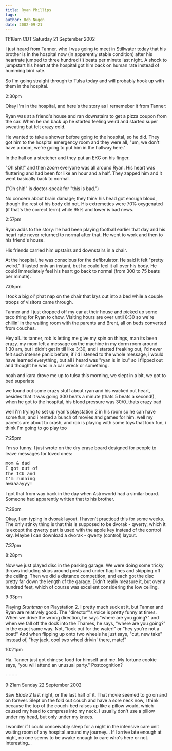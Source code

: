 ```yaml
---
title: Ryan Phillips
tags: 
author: Rob Nugen
date: 2002-09-21
---
```


<p class=date>11:18am CDT Saturday 21 September 2002</p>

<p>I just heard from Tanner, who I was going to meet in Stillwater
today that his brother is in the hospital now (in apparently stable
condition) after his heartrate jumped to three hundred (!) beats per
minute last night.  A shock to jumpstart his heart at the hospital got
him back on human rate instead of humming bird rate.</p>

<p>So I'm going straight through to Tulsa today and will probably hook
up with them in the hospital.</p>

<p class=date>2:30pm</p>

<p>Okay I'm in the hospital, and here's the story as I rememeber it
from Tanner:</p>

<p>Ryan was at a friend's house and ran downstairs to get a pizza
coupon from the car.  When he ran back up he started feeling weird and
started super sweating but felt crazy cold.</p>

<p>He wanted to take a shower before going to the hospital, so he did.
They got him to the hospital emergency room and they were all, "um, we
don't have a room, we're going to put him in the hallway here."</p>

<p>In the hall on a stretcher and they put an EKG on his finger.</p>

<p>"Oh shit!" and then <em>zoom</em> everyone was all around Ryan.
His heart was fluttering and had been for like an hour and a half.
They zapped him and it went basically back to normal.</p>

<p>("Oh shit!" is doctor-speak for "this is bad.")</p>

<p>No concern about brain damage; they think his head got enough
blood, though the rest of his body did not.  His extremeties were 70%
oxygenated (if that's the correct term) while 95% and lower is bad
news.</p>

<p class=date>2:57pm</p>

<p>Ryan adds to the story:  he had been playing football earlier that
day and his heart rate never returned to normal after that.  He went
to work and then to his friend's house.</p>

<p>His friends carried him upstairs and downstairs in a chair.</p>

<p>At the hospital, he was conscious for the defibrulator.  He said it
felt "pretty weird."  It lasted only an instant, but he could feel it
all over his body.  He could immediately feel his heart go back to
normal (from 300 to 75 beats per minute).</p>

<p class=date>7:05pm</p>

<p>I took a big ol' phat nap on the chair that lays out into a bed
while a couple troops of visitors came through.</p>

<p>Tanner and I just dropped off my car at their house and picked up
some taco thing for Ryan to chow.  Visiting hours are over until 8:30
so we're chillin' in the waiting room with the parents and Brent, all
on beds converted from couches.</p>

<p class=message>Hey all..its tanner, rob is letting me give my spin
on things, man its been crazy.  my mom left a message on the machine
in my dorm room around 1:30 am, but i didn't get in till like 3:30,
and i started freaking out, i'd never felt such intense panic before,
if i'd listened to the whole message, i would have learned everything,
but all i heard was "ryan is in icu" so i flipped out and thought he
was in a car wreck or something.</p>

<p class=message>noah and kara drove me up to tulsa this morning, we
slept in a bit, we got to bed superlate</p>

<p class=message>we found out some crazy stuff about ryan and his
wacked out heart, besides that it was going 300 beats a minute (thats
5 beats a second!), when he got to the hospital, his blood pressure
was 30/0..thats crazy bad</p>

<p class=message>well i'm trying to set up ryan's playstation 2 in his
room so he can have some fun, and i rented a bunch of movies and games
for him. well my parents are about to crash, and rob is playing with
some toys that look fun, i think i'm going to go play too</p>

<p class=date>7:25pm</p>

<p>I'm so funny.  I just wrote on the dry erase board designed for
people to leave messages for loved ones:</p>

<pre>
mom & dad
I got out of
the ICU and
I'm running
awaaaayyy!
</pre>

<p>I got that from way back in the day when Astroworld had a similar
board.  Someone had apparently written that to his brother.</p>

<p class=date>7:29pm</p>

<p>Okay, I am typing in dvorak layout.  I haven't practiced this for
some weeks.  The only stinky thing is that this is supposed to be
dvorak - qwerty, which it is except the qwerty part is used with the
apple key instead of the control key.  Maybe I can download a dvorak -
qwerty (control) layout.</p>

<p class=date>7:37pm</p>

<p class=date>8:28pm</p>

<p>Now we just played disc in the parking garage.  We were doing some
tricky throws including skips around posts and under flag lines and
skipping off the ceiling.  Then we did a distance competition, and
each got the disc pretty far down the length of the garage.  Didn't
really measure it, but over a hundred feet, which of course was
excellent considering the low ceiling.</p>

<p class=date>9:33pm</p>

<p>Playing <em>Stuntman</em> on Playstation 2.  I pretty much suck at
it, but Tanner and Ryan are relatively good.  The "director"'s voice
is pretty funny at times.  When we drive the wrong direction, he says
"where are you going?" and when we fall off the dock into the Thames,
he says, "where are you going?" in the exact same way.  Not, "look out
for the water!" or "hey you're not a boat!"  And when flipping up onto
two wheels he just says, "cut, new take" instead of, "hey jack, cool
two wheel drivin' there, mate!"</p>

<p class=date>10:21pm</p>

<p>Ha.  Tanner just got chinese food for himself and me.  My fortune
cookie says, "you will attend an unusual party."  Postcognition?</p>

<p>- - - -</p>

<p class=date>9:21am Sunday 22 September 2002</p>

<p>Saw <em>Blade 2</em> last night, or the last half of it.  That
movie seemed to go on and on forever.  Slept on the fold out couch and
have a sore neck now, I think because the top of the couch-bed raises
up like a pillow would, which caused my head to compress into my neck.
I usually don't use a pillow under my head, but only under my
knees.</p>

<p>I wonder if I could conceivably sleep for a night in the intensive
care unit waiting room of any hospital around my journey...  If I
arrive late enough at night, no one seems to be awake enough to care
who's here or not.  Interesting...</p>
